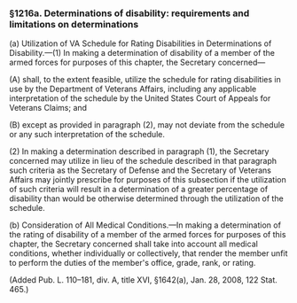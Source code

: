 ### §1216a. Determinations of disability: requirements and limitations on determinations ###

(a) Utilization of VA Schedule for Rating Disabilities in Determinations of Disability.—(1) In making a determination of disability of a member of the armed forces for purposes of this chapter, the Secretary concerned—

(A) shall, to the extent feasible, utilize the schedule for rating disabilities in use by the Department of Veterans Affairs, including any applicable interpretation of the schedule by the United States Court of Appeals for Veterans Claims; and

(B) except as provided in paragraph (2), may not deviate from the schedule or any such interpretation of the schedule.

(2) In making a determination described in paragraph (1), the Secretary concerned may utilize in lieu of the schedule described in that paragraph such criteria as the Secretary of Defense and the Secretary of Veterans Affairs may jointly prescribe for purposes of this subsection if the utilization of such criteria will result in a determination of a greater percentage of disability than would be otherwise determined through the utilization of the schedule.

(b) Consideration of All Medical Conditions.—In making a determination of the rating of disability of a member of the armed forces for purposes of this chapter, the Secretary concerned shall take into account all medical conditions, whether individually or collectively, that render the member unfit to perform the duties of the member's office, grade, rank, or rating.

(Added Pub. L. 110–181, div. A, title XVI, §1642(a), Jan. 28, 2008, 122 Stat. 465.)